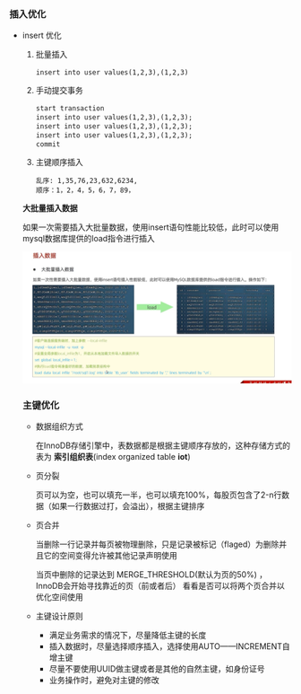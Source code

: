 ### 插入优化

- insert 优化

  1. 批量插入

     ```mysql
     insert into user values(1,2,3),(1,2,3)
     ```

  2. 手动提交事务

     ```mysql
     start transaction 
     insert into user values(1,2,3),(1,2,3);
     insert into user values(1,2,3),(1,2,3);
     insert into user values(1,2,3),(1,2,3);
     commit
     ```

  3. 主键顺序插入

     ```
     乱序: 1,35,76,23,632,6234,
     顺序：1，2，4，5，6，7，89，
     ```

  

  **大批量插入数据**

  如果一次需要插入大批量数据，使用insert语句性能比较低，此时可以使用mysql数据库提供的load指令进行插入

  ![](img/Snipaste_2023-05-21_15-55-28.png)

  

  

  
  
  
  
  ### 主键优化
  
  - 数据组织方式
  
     在InnoDB存储引擎中，表数据都是根据主键顺序存放的，这种存储方式的表为 **索引组织表**(index organized table **iot**)
  
  - 页分裂
  
    页可以为空，也可以填充一半，也可以填充100%，每股页包含了2-n行数据（如果一行数据过打，会溢出），根据主键排序
  
  - 页合并
  
    当删除一行记录并每页被物理删除，只是记录被标记（flaged）为删除并且它的空间变得允许被其他记录声明使用
  
    当页中删除的记录达到 MERGE_THRESHOLD(默认为页的50%) ，InnoDB会开始寻找靠近的页（前或者后） 看看是否可以将两个页合并以优化空间使用
  
  - 主键设计原则
  
    - 满足业务需求的情况下，尽量降低主键的长度
    - 插入数据时，尽量选择顺序插入，选择使用AUTO——INCREMENT自增主键
    - 尽量不要使用UUID做主键或者是其他的自然主键，如身份证号
    - 业务操作时，避免对主键的修改
  
  
  
  
  
   
  
  